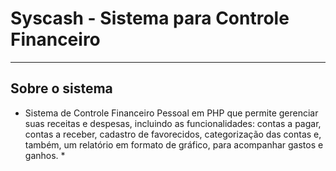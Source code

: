 # Syscash - Sistema para Controle Financeiro

---

## Sobre o sistema

* Sistema de Controle Financeiro Pessoal em PHP que permite gerenciar suas receitas e despesas, incluindo as funcionalidades: contas a pagar, contas a receber, cadastro de favorecidos, categorização das contas e, também, um relatório em formato de gráfico, para acompanhar gastos e ganhos. *
